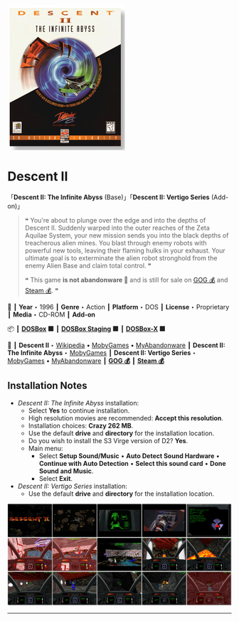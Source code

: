 ![](Thumbnail.png "application-thumbnail")

# Descent II

「**Descent II: The Infinite Abyss** (Base)」「**Descent II: Vertigo Series** (Add-on)」

> ❝ You're about to plunge over the edge and into the depths of Descent II. Suddenly warped into the outer reaches of the Zeta Aquilae System, your new mission sends you into the black depths of treacherous alien mines. You blast through enemy robots with powerful new tools, leaving their flaming hulks in your exhaust. Your ultimate goal is to exterminate the alien robot stronghold from the enemy Alien Base and claim total control. ❞
>
> ❝ This game **is not abandonware 🚫** and is still for sale on [GOG 💰](https://www.gog.com/en/game/descent_2) and [Steam 💰](https://store.steampowered.com/app/273580/Descent_2/). ❞
>

📌 ┃ **Year** ‣ 1996 ┃ **Genre** ‣ Action ┃ **Platform** ‣ DOS ┃ **License** ‣ Proprietary ┃ **Media** ‣ CD-ROM ┃ **Add-on** 

📦 ┃ **[DOSBox](https://www.dosbox.com/) 🟩** ┃ **[DOSBox Staging](https://dosbox-staging.github.io/) 🟩** ┃ **[DOSBox-X](https://dosbox-x.com/) 🟩** 

📎 ┃ **Descent II** ‣ [Wikipedia](https://en.wikipedia.org/wiki/Descent_II) • [MobyGames](https://www.mobygames.com/game/694/descent-ii/) • [MyAbandonware](https://www.myabandonware.com/game/descent-ii-3ir) ┃ **Descent II: The Infinite Abyss** ‣ [MobyGames](https://www.mobygames.com/game/1061/descent-ii-the-infinite-abyss/) ┃ **Descent II: Vertigo Series** ‣ [MobyGames](https://www.mobygames.com/game/27145/descent-ii-vertigo-series/) • [MyAbandonware](https://www.myabandonware.com/game/descent-ii-vertigo-series-fqw) ┃ **[GOG 💰](https://www.gog.com/en/game/descent_2)** ┃ **[Steam 💰](https://store.steampowered.com/app/273580/Descent_2/)** 

## Installation Notes
- *Descent II: The Infinite Abyss* installation:
  - Select **Yes** to continue installation.
  - High resolution movies are recommended: **Accept this resolution**.
  - Installation choices: **Crazy 262 MB**.
  - Use the default **drive** and **directory** for the installation location.
  - Do you wish to install the S3 Virge version of D2? **Yes**.
  - Main menu:
    - Select **Setup Sound/Music** • **Auto Detect Sound Hardware** • **Continue with Auto Detection** • **Select this sound card** • **Done Sound and Music**.
    - Select **Exit**.
- *Descent II: Vertigo Series* installation:
  - Use the default **drive** and **directory** for the installation location.

![](Montage.png "Descent II")

---

